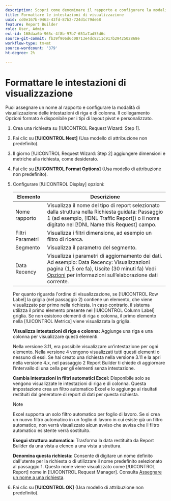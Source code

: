 ```yaml
---
description: Scopri come denominare il rapporto e configurare la modalità di visualizzazione delle intestazioni di riga e di colonna.
title: Formattare le intestazioni di visualizzazione
uuid: cd0e167b-9463-43fd-87b2-724d1c79de68
feature: Report Builder
role: User, Admin
exl-id: 168daa6b-965c-4f8b-97b7-651a7ad55d6c
source-git-commit: fb39f906d6c08713e4dc8211c917b2942502868e
workflow-type: tm+mt
source-wordcount: '379'
ht-degree: 2%

---
```


# Formattare le intestazioni di visualizzazione

Puoi assegnare un nome al rapporto e configurare la modalità di visualizzazione delle intestazioni di riga e di colonna. Il collegamento Opzioni formato è disponibile per i tipi di layout pivot e personalizzato.

1. Crea una richiesta su [!UICONTROL Request Wizard: Step 1].
1. Fai clic su **[!UICONTROL Next]** (Usa modello di attribuzione non predefinito).
1. Il giorno [!UICONTROL Request Wizard: Step 2] aggiungere dimensioni e metriche alla richiesta, come desiderato.
1. Fai clic su **[!UICONTROL Format Options]** (Usa modello di attribuzione non predefinito).
1. Configurare [!UICONTROL Display] opzioni:

   | Elemento | Descrizione |
   |--- |--- |
   | Nome rapporto | Visualizza il nome del tipo di report selezionato dalla struttura nella Richiesta guidata: Passaggio 1 (ad esempio, [!DNL Traffic Report]) o il nome digitato nel [!DNL Name this Request] campo. |
   | Filtri Parametri | Visualizza i filtri dimensione, ad esempio un filtro di ricerca. |
   | Segmento | Visualizza il parametro del segmento. |
   | Data Recency | Visualizza i parametri di aggiornamento dei dati. Ad esempio: Data Recency: Visualizzazioni pagina (1,5 ore fa), Uscite (30 minuti fa) Vedi [Opzioni](/help/analyze/report-builder/options.md) per informazioni sull’elaborazione dati corrente. |

   Per quanto riguarda l&#39;ordine di visualizzazione, se [!UICONTROL Row Label] la griglia (nel passaggio 2) contiene un elemento, che viene visualizzato per primo nella richiesta. In caso contrario, il sistema utilizza il primo elemento presente nel [!UICONTROL Column Label] griglia. Se non esistono elementi di riga o colonna, il primo elemento nella [!UICONTROL Metrics] viene visualizzata la griglia.

   **Visualizza intestazioni di riga e colonna:** Aggiunge una riga e una colonna per visualizzare questi elementi.

   Nella versione 3.11, era possibile visualizzare un’intestazione per ogni elemento. Nella versione 4 vengono visualizzati tutti questi elementi o nessuno di essi. Se hai creato una richiesta nella versione 3.11 e la apri nella versione 4.x, nel passaggio 2 Report Builder ti chiede di aggiornare l’intervallo di una cella per gli elementi senza intestazione.

   **Cambia intestazioni in filtri automatici Excel:** Disponibile solo se vengono visualizzate le intestazioni di riga e di colonna. Questa impostazione crea un filtro automatico Excel e lo aggiunge ai risultati restituiti dal generatore di report di dati per questa richiesta.

   >[!NOTE]
   >
   >Excel supporta un solo filtro automatico per foglio di lavoro. Se si crea un nuovo filtro automatico in un foglio di lavoro in cui esiste già un filtro automatico, non verrà visualizzato alcun avviso che avvisa che il filtro automatico esistente verrà sostituito.

   **Esegui struttura automatica:** Trasforma la data restituita da Report Builder da una vista a elenco a una vista a struttura.

   **Denomina questa richiesta:** Consente di digitare un nome definito dall&#39;utente per la richiesta o di utilizzare il nome predefinito selezionato al passaggio 1. Questo nome viene visualizzato come [!UICONTROL Report] nome in [!UICONTROL Request Manager]. Consulta [Assegnare un nome a una richiesta](/help/analyze/report-builder/layout/name-a-request.md).

1. Fai clic su **[!UICONTROL OK]** (Usa modello di attribuzione non predefinito).

